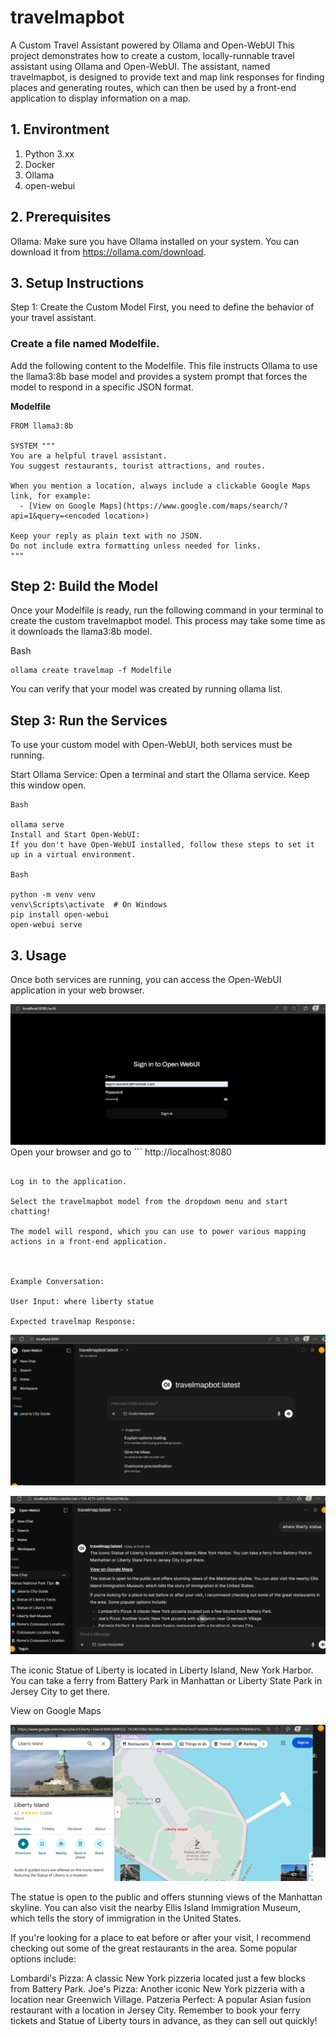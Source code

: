 # travelmapbot 
A Custom Travel Assistant powered by Ollama and Open-WebUI
This project demonstrates how to create a custom, locally-runnable travel assistant using Ollama and Open-WebUI. The assistant, named travelmapbot, is designed to provide text and map link responses for finding places and generating routes, which can then be used by a front-end application to display information on a map.
## 1. Environtment
1. Python 3.xx
2. Docker
3. Ollama
4. open-webui

## 2. Prerequisites
Ollama: Make sure you have Ollama installed on your system. You can download it from https://ollama.com/download.

## 3. Setup Instructions
Step 1: Create the Custom Model
First, you need to define the behavior of your travel assistant.

### Create a file named Modelfile.

Add the following content to the Modelfile. This file instructs Ollama to use the llama3:8b base model and provides a system prompt that forces the model to respond in a specific JSON format.

**Modelfile**
```
FROM llama3:8b

SYSTEM """
You are a helpful travel assistant.
You suggest restaurants, tourist attractions, and routes.

When you mention a location, always include a clickable Google Maps link, for example:
  - [View on Google Maps](https://www.google.com/maps/search/?api=1&query=<encoded location>)

Keep your reply as plain text with no JSON.
Do not include extra formatting unless needed for links.
"""
```


## Step 2: Build the Model
Once your Modelfile is ready, run the following command in your terminal to create the custom travelmapbot model. This process may take some time as it downloads the llama3:8b model.

Bash

```
ollama create travelmap -f Modelfile
```

You can verify that your model was created by running ollama list.

## Step 3: Run the Services

To use your custom model with Open-WebUI, both services must be running.

Start Ollama Service:
Open a terminal and start the Ollama service. Keep this window open.

```
Bash

ollama serve
Install and Start Open-WebUI:
If you don't have Open-WebUI installed, follow these steps to set it up in a virtual environment.

Bash

python -m venv venv
venv\Scripts\activate  # On Windows
pip install open-webui
open-webui serve
```

## 3. Usage
Once both services are running, you can access the Open-WebUI application in your web browser.

![Login](image/login.png "Login Open-webui")
Open your browser and go to ```
http://localhost:8080
```.

Log in to the application.

Select the travelmapbot model from the dropdown menu and start chatting!

The model will respond, which you can use to power various mapping actions in a front-end application.



Example Conversation:

User Input: where liberty statue

Expected travelmap Response:

```

![Chat](image/chat.png "Chat feature") 

![Chat](image/find_place.png "Response Chat feature")

The iconic Statue of Liberty is located in Liberty Island, New York Harbor. You can take a ferry from Battery Park in Manhattan or Liberty State Park in Jersey City to get there.

View on Google Maps

![Map](image/map.png "Map view feature")

The statue is open to the public and offers stunning views of the Manhattan skyline. You can also visit the nearby Ellis Island Immigration Museum, which tells the story of immigration in the United States.

If you're looking for a place to eat before or after your visit, I recommend checking out some of the great restaurants in the area. Some popular options include:

Lombardi's Pizza: A classic New York pizzeria located just a few blocks from Battery Park.
Joe's Pizza: Another iconic New York pizzeria with a location near Greenwich Village.
Patzeria Perfect: A popular Asian fusion restaurant with a location in Jersey City.
Remember to book your ferry tickets and Statue of Liberty tours in advance, as they can sell out quickly!
```

